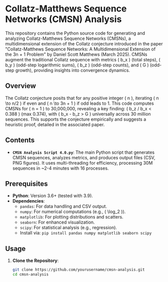 # Collatz-Matthews Sequence Networks (CMSN) Analysis

This repository contains the Python source code for generating and analyzing Collatz-Matthews Sequence Networks (CMSNs), a multidimensional extension of the Collatz conjecture introduced in the paper "Collatz-Matthews Sequence Networks: A Multidimensional Extension of the 3n + 1 Problem" by Daniel Scott Matthews (March 2025). CMSNs augment the traditional Collatz sequence with metrics \( b_x \) (total steps), \( b_y \) (odd-step logarithmic sums), \( b_z \) (odd-step counts), and \( G \) (odd-step growth), providing insights into convergence dynamics.

## Overview

The Collatz conjecture posits that for any positive integer \( n \), iterating \( n \to n/2 \) if even and \( n \to 3n + 1 \) if odd leads to 1. This code computes CMSNs for \( n = 1 \) to 30,000,000, revealing a key finding: \( b_z / b_x < 0.388 \) (max 0.374), with \( b_x - b_z > G \) universally across 30 million sequences. This supports the conjecture empirically and suggests a heuristic proof, detailed in the associated paper.

## Contents

- **`CMSN Analysis Script 4.0.py`**: The main Python script that generates CMSN sequences, analyzes metrics, and produces output files (CSV, PNG figures). It uses multi-threading for efficiency, processing 30M sequences in ~2-4 minutes with 16 processes.

## Prerequisites

- **Python**: Version 3.6+ (tested with 3.9).
- **Dependencies**:
  - `pandas`: For data handling and CSV output.
  - `numpy`: For numerical computations (e.g., \( \log_2 \)).
  - `matplotlib`: For plotting distributions and scatters.
  - `seaborn`: For enhanced visualization.
  - `scipy`: For statistical analysis (e.g., regression).
  - Install via: `pip install pandas numpy matplotlib seaborn scipy`

## Usage

1. **Clone the Repository**:
   ```bash
   git clone https://github.com/yourusername/cmsn-analysis.git
   cd cmsn-analysis
